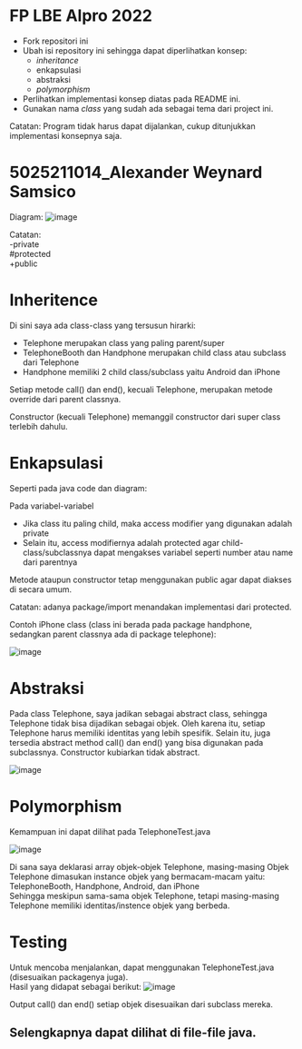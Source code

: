 # FP LBE Alpro 2022

- Fork repositori ini
- Ubah isi repository ini sehingga dapat diperlihatkan konsep:
  - *inheritance*
  - enkapsulasi
  - abstraksi
  - *polymorphism*
- Perlihatkan implementasi konsep diatas pada README ini.
- Gunakan nama *class* yang sudah ada sebagai tema dari project ini.

Catatan: Program tidak harus dapat dijalankan, cukup ditunjukkan implementasi konsepnya saja.

# 5025211014_Alexander Weynard Samsico
Diagram:
![image](https://user-images.githubusercontent.com/90879937/198837387-551364c2-5404-4eb2-9cc4-2270cf2bc68c.png)

Catatan:\
-private\
#protected\
+public

# Inheritence
Di sini saya ada class-class yang tersusun hirarki:
- Telephone merupakan class yang paling parent/super
- TelephoneBooth dan Handphone merupakan child class atau subclass dari Telephone
- Handphone memiliki 2 child class/subclass yaitu Android dan iPhone

Setiap metode call() dan end(), kecuali Telephone, merupakan metode override dari parent classnya.

Constructor (kecuali Telephone) memanggil constructor dari super class terlebih dahulu.

# Enkapsulasi
Seperti pada java code dan diagram:

Pada variabel-variabel
- Jika class itu paling child, maka access modifier yang digunakan adalah private
- Selain itu, access modifiernya adalah protected agar child-class/subclassnya dapat mengakses variabel seperti number atau name dari parentnya

Metode ataupun constructor tetap menggunakan public agar dapat diakses di secara umum.

Catatan: adanya package/import menandakan implementasi dari protected.

Contoh iPhone class (class ini berada pada package handphone, sedangkan parent classnya ada di package telephone):

![image](https://user-images.githubusercontent.com/90879937/198838400-442defdc-66fb-43be-81c0-fbc908a5e69c.png)


# Abstraksi
Pada class Telephone, saya jadikan sebagai abstract class, sehingga Telephone tidak bisa dijadikan sebagai objek. Oleh karena itu, setiap Telephone harus memiliki identitas yang lebih spesifik. Selain itu, juga tersedia abstract method call() dan end() yang bisa digunakan pada subclassnya. Constructor kubiarkan tidak abstract.

![image](https://user-images.githubusercontent.com/90879937/198838326-bb4cffe3-4020-42df-887d-13d701068432.png)

# Polymorphism
Kemampuan ini dapat dilihat pada TelephoneTest.java

![image](https://user-images.githubusercontent.com/90879937/198838044-f082a57d-cfd2-4bf8-89a6-2490aaa92387.png)

Di sana saya deklarasi array objek-objek Telephone, masing-masing Objek Telephone dimasukan instance objek yang bermacam-macam yaitu:\
TelephoneBooth, Handphone, Android, dan iPhone\
Sehingga meskipun sama-sama objek Telephone, tetapi masing-masing Telephone memiliki identitas/instence objek yang berbeda.

# Testing
Untuk mencoba menjalankan, dapat menggunakan TelephoneTest.java (disesuaikan packagenya juga).\
Hasil yang didapat sebagai berikut:
![image](https://user-images.githubusercontent.com/90879937/198838279-bb181d53-e498-477a-b0a5-f2884110b970.png)

Output call() dan end() setiap objek disesuaikan dari subclass mereka.

## Selengkapnya dapat dilihat di file-file java.
